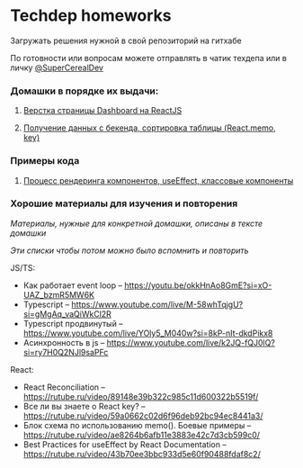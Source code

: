# Techdep homeworks

Загружать решения нужной в свой репозиторий на гитхабе

По готовности или вопросам можете отправлять в чатик техдепа или в личку [@SuperCerealDev](https://t.me/SuperCerealDev)

### Домашки в порядке их выдачи:

1. [Верстка страницы Dashboard на ReactJS](./README_1.md)

2. [Получение данных с бекенда, сортировка таблицы (React.memo, key)](./README_2.md)

### Примеры кода

1. [Процесс рендеринга компонентов, useEffect, классовые компоненты](./src/_examples/)

### Хорошие материалы для изучения и повторения

*Материалы, нужные для конкретной домашки, описаны в тексте домашки*

*Эти списки чтобы потом можно было вспомнить и повторить*

JS/TS:
- Как работает event loop – https://youtu.be/okkHnAo8GmE?si=xO-UAZ_bzmR5MW6K
- Typescript – https://www.youtube.com/live/M-58whTqjgU?si=gMgAq_vaQiWkCl2R
- Typescript продвинутый – https://www.youtube.com/live/YOly5_M040w?si=8kP-nIt-dkdPikx8
- Асинхронность в js – https://www.youtube.com/live/k2JQ-fQJ0lQ?si=ry7H0Q2NJl9saPFc

React:
- React Reconciliation – https://rutube.ru/video/89148e39b322c985c11d600322b5519f/
- Все ли вы знаете о React key? – https://rutube.ru/video/59a0662c02d6f96deb92bc94ec8441a3/
- Блок схема по использованию memo(). Боевые примеры – https://rutube.ru/video/ae8264b6afb11e3883e42c7d3cb599c0/
- Best Practices for useEffect by React Documentation – https://rutube.ru/video/43b70ee3bbc933d5e60f90488fdaf8c2/
